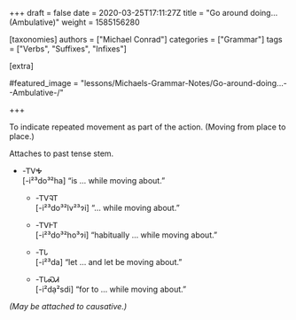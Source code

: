 +++
draft = false
date = 2020-03-25T17:11:27Z
title = "Go around doing… (Ambulative)"
weight = 1585156280

[taxonomies]
authors = ["Michael Conrad"]
categories = ["Grammar"]
tags = ["Verbs", "Suffixes", "Infixes"]

[extra]

#featured_image = "lessons/Michaels-Grammar-Notes/Go-around-doing…--Ambulative-/"

+++

To indicate repeated movement as part of the action. (Moving from place
to place.)
<!-- more -->
Attaches to past tense stem.

  - \-ᎢᏙᎭ  
    \[-i²³do³²ha\] “is … while moving about.”
    
      - \-ᎢᏙᎸᎢ  
        \[-i²³do³²lv²³ɂi\] “… while moving about.”
    
      - \-ᎢᏙᎰᎢ  
        \[-i²³do³²ho³ɂi\] “habitually … while moving about.”
    
      - \-ᎢᏓ  
        \[-i²³da\] “let … and let be moving about.”
    
      - \-ᎢᏓᏍᏗ  
        \[-i²dạ²sdi\] “for to … while moving about.”

*(May be attached to causative.)*

